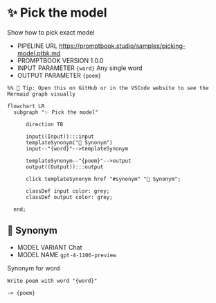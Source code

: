 # ✨ Pick the model

Show how to pick exact model

-   PIPELINE URL https://promptbook.studio/samples/picking-model.ptbk.md
-   PROMPTBOOK VERSION 1.0.0
-   INPUT  PARAMETER `{word}` Any single word
-   OUTPUT PARAMETER `{poem}`

<!--Graph-->
<!-- ⚠️ WARNING: This section was auto-generated -->

```mermaid
%% 🔮 Tip: Open this on GitHub or in the VSCode website to see the Mermaid graph visually

flowchart LR
  subgraph "✨ Pick the model"

      direction TB

      input((Input)):::input
      templateSynonym("💬 Synonym")
      input--"{word}"-->templateSynonym

      templateSynonym--"{poem}"-->output
      output((Output)):::output

      click templateSynonym href "#synonym" "💬 Synonym";

      classDef input color: grey;
      classDef output color: grey;

  end;
```

<!--/Graph-->

## 💬 Synonym

-   MODEL VARIANT Chat
-   MODEL NAME `gpt-4-1106-preview`

Synonym for word

```text
Write poem with word "{word}"
```

`-> {poem}`
